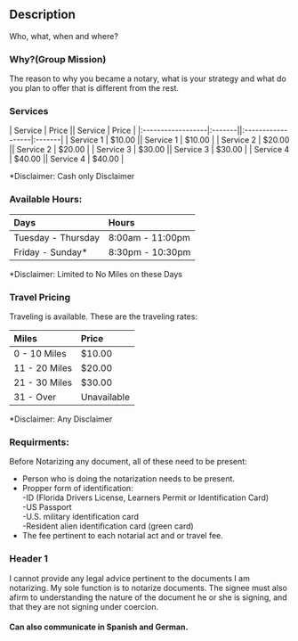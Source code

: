 ## [](#header-1)Description

Who, what, when and where? 

### [](#header-2)Why?(Group Mission)

The reason to why you became a notary, what is your strategy and what do you plan to offer that is different from the rest.

### [](#header-6)Services

| Service           | Price  || Service           | Price  |
|:------------------|:-------||:------------------|:-------|
| Service 1         | $10.00 || Service 1         | $10.00 |
| Service 2         | $20.00 || Service 2         | $20.00 |
| Service 3         | $30.00 || Service 3         | $30.00 |
| Service 4         | $40.00 || Service 4         | $40.00 |

*Disclaimer: Cash only Disclaimer 

### [](#header-6)Available Hours: 

| Days               | Hours            |
|:-------------------|:-----------------|
| Tuesday - Thursday | 8:00am - 11:00pm |
| Friday - Sunday*   | 8:30pm - 10:30pm |

*Disclaimer: Limited to No Miles on these Days

### [](#header-6)Travel Pricing

Traveling is available. These are the traveling rates: 

| Miles             | Price       |
|:------------------|:------------|
| 0 - 10 Miles      | $10.00      |
| 11 - 20 Miles     | $20.00      |
| 21 - 30 Miles     | $30.00      |
| 31 - Over         | Unavailable |

*Disclaimer: Any Disclaimer 

### [](#header-4)Requirments: 

Before Notarizing any document, all of these need to be present: 

*   Person who is doing the notarization needs to be present. 
*   Propper form of identification:<br />
      -ID (Florida Drivers License, Learners Permit or Identification Card)<br /> 
      -US Passport <br />
      -U.S. military identification card <br />
      -Resident alien identification card (green card) <br />
*   The fee pertinent to each notarial act and or travel fee. 

### [](#header-1)Header 1

I cannot provide any legal advice pertinent to the documents I am notarizing. My sole function is to notarize documents. The signee must also afirm to understanding the nature of the document he or she is signing, and that they are not signing under coercion. 

#### [](#header-8)Can also communicate in Spanish and German.


